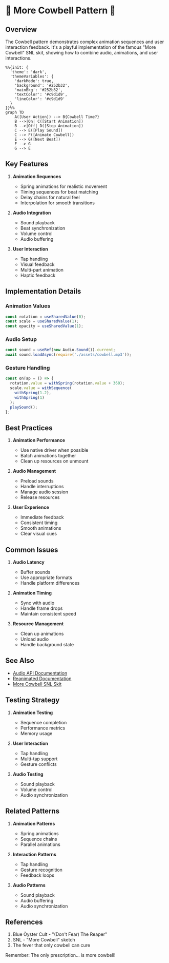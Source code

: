 # 🔔 More Cowbell Pattern 🔔

## Overview

The Cowbell pattern demonstrates complex animation sequences and user interaction feedback. It's a playful implementation of the famous "More Cowbell" SNL skit, showing how to combine audio, animations, and user interactions.

```mermaid
%%{init: {
  'theme': 'dark',
  'themeVariables': {
    'darkMode': true,
    'background': '#252b32',
    'mainBkg': '#252b32',
    'textColor': '#c9d1d9',
    'lineColor': '#c9d1d9'
  }
}}%%
graph TD
    A([User Action]) --> B{Cowbell Time?}
    B -->|On| C([Start Animation])
    B -->|Off| D([Stop Animation])
    C --> E([Play Sound])
    C --> F([Animate Cowbell])
    E --> G([Next Beat])
    F --> G
    G --> E
```

## Key Features

1. **Animation Sequences**
   - Spring animations for realistic movement
   - Timing sequences for beat matching
   - Delay chains for natural feel
   - Interpolation for smooth transitions

2. **Audio Integration**
   - Sound playback
   - Beat synchronization
   - Volume control
   - Audio buffering

3. **User Interaction**
   - Tap handling
   - Visual feedback
   - Multi-part animation
   - Haptic feedback

## Implementation Details

### Animation Values
```typescript
const rotation = useSharedValue(0);
const scale = useSharedValue(1);
const opacity = useSharedValue(1);
```

### Audio Setup
```typescript
const sound = useRef(new Audio.Sound()).current;
await sound.loadAsync(require('./assets/cowbell.mp3'));
```

### Gesture Handling
```typescript
const onTap = () => {
  rotation.value = withSpring(rotation.value + 360);
  scale.value = withSequence(
    withSpring(1.2),
    withSpring(1)
  );
  playSound();
};
```

## Best Practices

1. **Animation Performance**
   - Use native driver when possible
   - Batch animations together
   - Clean up resources on unmount

2. **Audio Management**
   - Preload sounds
   - Handle interruptions
   - Manage audio session
   - Release resources

3. **User Experience**
   - Immediate feedback
   - Consistent timing
   - Smooth animations
   - Clear visual cues

## Common Issues

1. **Audio Latency**
   - Buffer sounds
   - Use appropriate formats
   - Handle platform differences

2. **Animation Timing**
   - Sync with audio
   - Handle frame drops
   - Maintain consistent speed

3. **Resource Management**
   - Clean up animations
   - Unload audio
   - Handle background state

## See Also

- [Audio API Documentation](https://docs.expo.dev/versions/latest/sdk/audio/)
- [Reanimated Documentation](https://docs.swmansion.com/react-native-reanimated/)
- [More Cowbell SNL Skit](https://www.youtube.com/watch?v=cVsQLlk-T0s)

## Testing Strategy

1. **Animation Testing**
   - Sequence completion
   - Performance metrics
   - Memory usage

2. **User Interaction**
   - Tap handling
   - Multi-tap support
   - Gesture conflicts

3. **Audio Testing**
   - Sound playback
   - Volume control
   - Audio synchronization

## Related Patterns

1. **Animation Patterns**
   - Spring animations
   - Sequence chains
   - Parallel animations

2. **Interaction Patterns**
   - Tap handling
   - Gesture recognition
   - Feedback loops

3. **Audio Patterns**
   - Sound playback
   - Audio buffering
   - Audio synchronization

## References

1. Blue Öyster Cult - "(Don't Fear) The Reaper"
2. SNL - "More Cowbell" sketch
3. The fever that only cowbell can cure

Remember: The only prescription... is more cowbell! 
